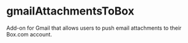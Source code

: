 # gmailAttachmentsToBox
Add-on for Gmail that allows users to push email attachments to their Box.com account.
